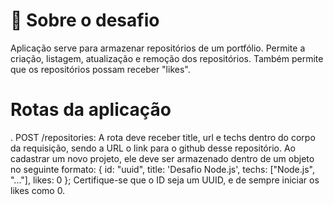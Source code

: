 # 🚀 Sobre o desafio
Aplicação serve para armazenar repositórios de um portfólio. Permite a criação, listagem, atualização e remoção dos repositórios. Também permite que os repositórios possam receber "likes".

# Rotas da aplicação
   . POST /repositories: A rota deve receber title, url e techs dentro do corpo da requisição, sendo a URL o link para o github desse    repositório. Ao cadastrar um novo projeto, ele deve ser armazenado dentro de um objeto no seguinte formato: { id: "uuid", title: 'Desafio Node.js', techs: ["Node.js", "..."], likes: 0 }; Certifique-se que o ID seja um UUID, e de sempre iniciar os likes como 0.
